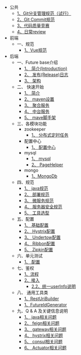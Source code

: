 * 公共
    * [1、Git分支管理规范（试行）](common/git-分支管理策略.md)
    * [2、Git Commit规范](common/git-commit规范.md)
    * [3、代码质量竞赛](common/code-review.md)
    * [4、日常review](common/日常review.md)
* 前端
    * 一、规范
        * [1、Vue规范](fe/规范/vue.md)
* 后端
    * 一、Future base介绍
        * [1、 简介(Introduction)](java/future-base/简介.md)
        * [2、 发布(Release)日志](java/future-base/release_log.md)
        * [3、 架构](java/future-base/整体架构.md)
    * 二、 快速开始
        * [1、 简介](java/getting_started/index.md)
        * [2、 maven设置](java/getting_started/maven.md)
        * [3、 聚合服务](java/getting_started/聚合.md)
        * [4、 中台服务](java/getting_started/中台.md)
        * [5、 mave脚手架](java/getting_started/脚手架.md)
    * 三、各模块功能
        * zookeeper
            * [1、 分布式定时任务](java/module/zookeeper/调度.md)
        * 配置中心
            * [1、 配置中心](java/module/config/介绍.md)
        * mysql
            * [1、 mysql](java/module/mysql/index.md)
            * [2、 PageHelper](java/module/mysql/pageHelper.md)
        * mongo
            * [1、MongoDb](java/module/mongo/index.md)
    * 四、规范
        * [1、 java规范](java/规范/java规范.md)
        * [2、 部署规范](java/规范/部署.md)
        * [3、 微服务规范](java/规范/微服务规范.md)
        * [4、 服务器安全规范](java/规范/服务器安全规范.md)
        * [5、 工具选型](java/规范/工具选型.md)
    * 五、配置
        * [1、 基础配置](java/config/基础.md)
        * [2、 Hystrix配置](java/config/Hystrix.md)
        * [3、 Undertow配置](java/config/Undertow.md)
        * [4、 Ribbon配置](java/config/Ribbon.md)
        * [5、 Zipkin配置](java/config/zipkin.md)
    * 六、单元测试
        * [1、 配置](java/unit-test/配置.md)
    * 七、鉴权
        * [1、流程](java/auth/流程.md)
        * [2、接入](java/auth/接入.md)
             * [2.2、统一userInfo说明](java/auth/统一userInfo.md)
    * 八、 通用工具类
        * [1、RestUriBuilder](java/utils/RestUriBuilder.md)
        * [1、FutureIdGenerator](java/utils/FutureIdGenerator.md)
    * 九、Q & A 及关键信息说明
        * [1、 java相关问题](java/q_a/java.md)
        * [2、 feign相关问题](java/q_a/feign.md)
        * [3、 gateway相关问题](java/q_a/gateway.md)
        * [4、 hystrix相关问题](java/q_a/hystrix.md)
        * [5、 consul相关问题](java/q_a/consul.md)
        * [6、 Actuator相关问题](java/q_a/actuator.md)
